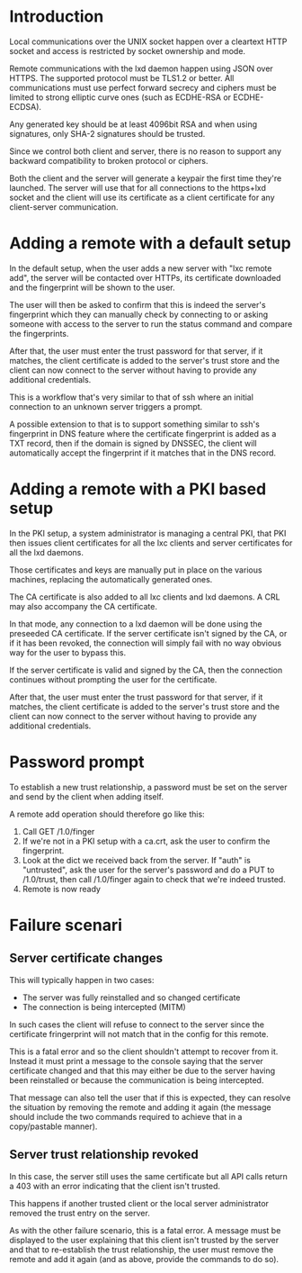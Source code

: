 # Introduction
Local communications over the UNIX socket happen over a cleartext HTTP
socket and access is restricted by socket ownership and mode.

Remote communications with the lxd daemon happen using JSON over HTTPS.
The supported protocol must be TLS1.2 or better.
All communications must use perfect forward secrecy and ciphers must be
limited to strong elliptic curve ones (such as ECDHE-RSA or
ECDHE-ECDSA).

Any generated key should be at least 4096bit RSA and when using
signatures, only SHA-2 signatures should be trusted.

Since we control both client and server, there is no reason to support
any backward compatibility to broken protocol or ciphers.

Both the client and the server will generate a keypair the first time
they're launched. The server will use that for all connections to the
https+lxd socket and the client will use its certificate as a client
certificate for any client-server communication.

# Adding a remote with a default setup
In the default setup, when the user adds a new server with "lxc remote
add", the server will be contacted over HTTPs, its certificate
downloaded and the fingerprint will be shown to the user.

The user will then be asked to confirm that this is indeed the server's
fingerprint which they can manually check by connecting to or asking
someone with access to the server to run the status command and compare
the fingerprints.

After that, the user must enter the trust password for that server, if
it matches, the client certificate is added to the server's trust store
and the client can now connect to the server without having to provide
any additional credentials.

This is a workflow that's very similar to that of ssh where an initial
connection to an unknown server triggers a prompt.

A possible extension to that is to support something similar to ssh's
fingerprint in DNS feature where the certificate fingerprint is added as
a TXT record, then if the domain is signed by DNSSEC, the client will
automatically accept the fingerprint if it matches that in the DNS
record.

# Adding a remote with a PKI based setup
In the PKI setup, a system administrator is managing a central PKI, that
PKI then issues client certificates for all the lxc clients and server
certificates for all the lxd daemons.

Those certificates and keys are manually put in place on the various
machines, replacing the automatically generated ones.

The CA certificate is also added to all lxc clients and lxd daemons.
A CRL may also accompany the CA certificate.

In that mode, any connection to a lxd daemon will be done using the
preseeded CA certificate. If the server certificate isn't signed by the
CA, or if it has been revoked, the connection will simply fail with no
way obvious way for the user to bypass this.

If the server certificate is valid and signed by the CA, then the
connection continues without prompting the user for the certificate.

After that, the user must enter the trust password for that server, if
it matches, the client certificate is added to the server's trust store
and the client can now connect to the server without having to provide
any additional credentials.

# Password prompt
To establish a new trust relationship, a password must be set on the
server and send by the client when adding itself.

A remote add operation should therefore go like this:
 1. Call GET /1.0/finger
 2. If we're not in a PKI setup with a ca.crt, ask the user to confirm the fingerprint.
 3. Look at the dict we received back from the server. If "auth" is
    "untrusted", ask the user for the server's password and do a PUT to
    /1.0/trust, then call /1.0/finger again to check that we're indeed
    trusted.
 4. Remote is now ready

# Failure scenari
## Server certificate changes
This will typically happen in two cases:

 * The server was fully reinstalled and so changed certificate
 * The connection is being intercepted (MITM)

In such cases the client will refuse to connect to the server since the
certificate fringerprint will not match that in the config for this
remote.

This is a fatal error and so the client shouldn't attempt to recover
from it. Instead it must print a message to the console saying that the
server certificate changed and that this may either be due to the server
having been reinstalled or because the communication is being
intercepted.

That message can also tell the user that if this is expected, they can
resolve the situation by removing the remote and adding it again (the
message should include the two commands required to achieve that in a
copy/pastable manner).


## Server trust relationship revoked
In this case, the server still uses the same certificate but all API
calls return a 403 with an error indicating that the client isn't
trusted.

This happens if another trusted client or the local server administrator
removed the trust entry on the server.

As with the other failure scenario, this is a fatal error. A message
must be displayed to the user explaining that this client isn't trusted
by the server and that to re-establish the trust relationship, the user
must remove the remote and add it again (and as above, provide the
commands to do so).
